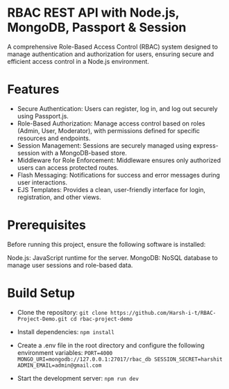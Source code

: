 # RBAC REST API with Node.js, MongoDB, Passport & Session
A comprehensive Role-Based Access Control (RBAC) system designed to manage authentication and authorization for users, ensuring secure and efficient access control in a Node.js environment.

# Features
- Secure Authentication: Users can register, log in, and log out securely using Passport.js.
- Role-Based Authorization: Manage access control based on roles (Admin, User, Moderator), with permissions defined for specific resources and endpoints.
- Session Management: Sessions are securely managed using express-session with a MongoDB-based store.
- Middleware for Role Enforcement: Middleware ensures only authorized users can access protected routes.
- Flash Messaging: Notifications for success and error messages during user interactions.
- EJS Templates: Provides a clean, user-friendly interface for login, registration, and other views.

# Prerequisites
Before running this project, ensure the following software is installed:

Node.js: JavaScript runtime for the server.
MongoDB: NoSQL database to manage user sessions and role-based data.

# Build Setup
- Clone the repository:
`
git clone https://github.com/Harsh-i-t/RBAC-Project-Demo.git
cd rbac-project-demo
`

- Install dependencies:
`npm install`

- Create a .env file in the root directory and configure the following environment variables:
`
PORT=4000
MONGO_URI=mongodb://127.0.0.1:27017/rbac_db
SESSION_SECRET=harshit
ADMIN_EMAIL=admin@gmail.com
`
- Start the development server:
`npm run dev`
